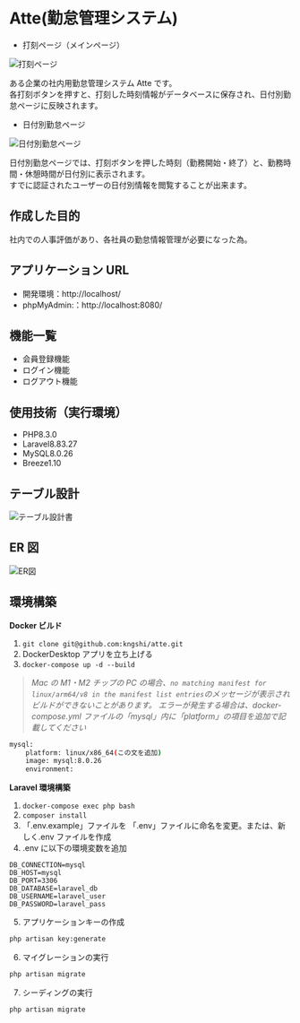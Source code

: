 # Atte(勤怠管理システム)

- 打刻ページ（メインページ）

![打刻ページ](src/public/img/stamp.png)

ある企業の社内用勤怠管理システム Atte です。  
各打刻ボタンを押すと、打刻した時刻情報がデータベースに保存され、日付別勤怠ページに反映されます。

- 日付別勤怠ページ

![日付別勤怠ページ](src/public/img/date.png)

日付別勤怠ページでは、打刻ボタンを押した時刻（勤務開始・終了）と、勤務時間・休憩時間が日付別に表示されます。  
すでに認証されたユーザーの日付別情報を閲覧することが出来ます。

## 作成した目的

社内での人事評価があり、各社員の勤怠情報管理が必要になった為。

## アプリケーション URL

- 開発環境：http://localhost/
- phpMyAdmin:：http://localhost:8080/

## 機能一覧

- 会員登録機能
- ログイン機能
- ログアウト機能

## 使用技術（実行環境）

- PHP8.3.0
- Laravel8.83.27
- MySQL8.0.26
- Breeze1.10

## テーブル設計

![テーブル設計書](src/specification.drawio.png)

## ER 図

![ER図](src/erd.drawio.png)

## 環境構築

**Docker ビルド**

1. `git clone git@github.com:kngshi/atte.git`
2. DockerDesktop アプリを立ち上げる
3. `docker-compose up -d --build`

> _Mac の M1・M2 チップの PC の場合、`no matching manifest for linux/arm64/v8 in the manifest list entries`のメッセージが表示されビルドができないことがあります。
> エラーが発生する場合は、docker-compose.yml ファイルの「mysql」内に「platform」の項目を追加で記載してください_

```bash
mysql:
    platform: linux/x86_64(この文を追加)
    image: mysql:8.0.26
    environment:
```

**Laravel 環境構築**

1. `docker-compose exec php bash`
2. `composer install`
3. 「.env.example」ファイルを 「.env」ファイルに命名を変更。または、新しく.env ファイルを作成
4. .env に以下の環境変数を追加

```text
DB_CONNECTION=mysql
DB_HOST=mysql
DB_PORT=3306
DB_DATABASE=laravel_db
DB_USERNAME=laravel_user
DB_PASSWORD=laravel_pass
```

5. アプリケーションキーの作成

```bash
php artisan key:generate
```

6. マイグレーションの実行

```bash
php artisan migrate
```

7. シーディングの実行

```bash
php artisan migrate
```
